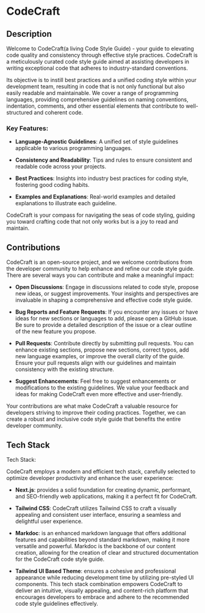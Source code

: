 # CodeCraft

## Description

Welcome to CodeCraft(a living Code Style Guide) - your guide to elevating code quality and consistency through effective style practices. CodeCraft is a meticulously curated code style guide aimed at assisting developers in writing exceptional code that adheres to industry-standard conventions.

Its objective is to instill best practices and a unified coding style within your development team, resulting in code that is not only functional but also easily readable and maintainable. We cover a range of programming languages, providing comprehensive guidelines on naming conventions, indentation, comments, and other essential elements that contribute to well-structured and coherent code.

### Key Features:

- **Language-Agnostic Guidelines**: A unified set of style guidelines applicable to various programming languages.

- **Consistency and Readability**: Tips and rules to ensure consistent and readable code across your projects.

- **Best Practices**: Insights into industry best practices for coding style, fostering good coding habits.

- **Examples and Explanations**: Real-world examples and detailed explanations to illustrate each guideline.

CodeCraft is your compass for navigating the seas of code styling, guiding you toward crafting code that not only works but is a joy to read and maintain.

## Contributions

CodeCraft is an open-source project, and we welcome contributions from the developer community to help enhance and refine our code style guide. There are several ways you can contribute and make a meaningful impact:

- **Open Discussions**: Engage in discussions related to code style, propose new ideas, or suggest improvements. Your insights and perspectives are invaluable in shaping a comprehensive and effective code style guide.

- **Bug Reports and Feature Requests**: If you encounter any issues or have ideas for new sections or languages to add, please open a GitHub issue. Be sure to provide a detailed description of the issue or a clear outline of the new feature you propose.

- **Pull Requests**: Contribute directly by submitting pull requests. You can enhance existing sections, propose new sections, correct typos, add new language examples, or improve the overall clarity of the guide. Ensure your pull requests align with our guidelines and maintain consistency with the existing structure.

- **Suggest Enhancements**: Feel free to suggest enhancements or modifications to the existing guidelines. We value your feedback and ideas for making CodeCraft even more effective and user-friendly.

Your contributions are what make CodeCraft a valuable resource for developers striving to improve their coding practices. Together, we can create a robust and inclusive code style guide that benefits the entire developer community.

## Tech Stack

Tech Stack:

CodeCraft employs a modern and efficient tech stack, carefully selected to optimize developer productivity and enhance the user experience:

- **Next.js**: provides a solid foundation for creating dynamic, performant, and SEO-friendly web applications, making it a perfect fit for CodeCraft.

- **Tailwind CSS**: CodeCraft utilizes Tailwind CSS to craft a visually appealing and consistent user interface, ensuring a seamless and delightful user experience.

- **Markdoc**: is an enhanced markdown language that offers additional features and capabilities beyond standard markdown, making it more versatile and powerful. Markdoc is the backbone of our content creation, allowing for the creation of clear and structured documentation for the CodeCraft code style guide.

- **Tailwind UI Based Theme**: ensures a cohesive and professional appearance while reducing development time by utilizing pre-styled UI components.
This tech stack combination empowers CodeCraft to deliver an intuitive, visually appealing, and content-rich platform that encourages developers to embrace and adhere to the recommended code style guidelines effectively.
